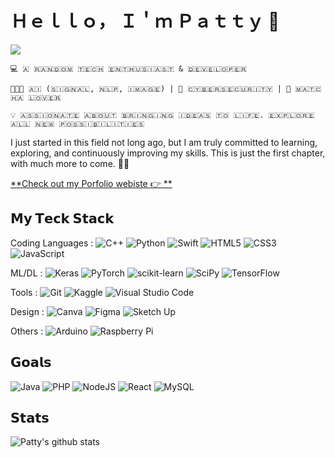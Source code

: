 # Ｈｅｌｌｏ， Ｉ＇ｍ Ｐａｔｔｙ 👋

[![](https://img.shields.io/badge/-@Pimnapat25-%23181717?style=flat-square&logo=github)](https://github.com/Pimnapat25)

```
💻 ​🇦​ ​🇷​​🇦​​🇳​​🇩​​🇴​​🇲​ ​🇹​​🇪​​🇨​​🇭​ ​🇪​​🇳​​🇹​​🇭​​🇺​​🇸​​🇮​​🇦​​🇸​​🇹​ & ​🇩​​🇪​​🇻​​🇪​​🇱​​🇴​​🇵​​🇪​​🇷​

🤖🧠👾 🇦​​🇮​ (​🇸​​🇮​​🇬​​🇳​​🇦​​🇱​, ​🇳​​🇱​​🇵​, ​🇮​​🇲​​🇦​​🇬​​🇪​) | 🔐 ​🇨​​🇾​​🇧​​🇪​​🇷​​🇸​​🇪​​🇨​​🇺​​🇷​​🇮​​🇹​​🇾​ | 🍵 ​🇲​​🇦​​🇹​​🇨​​🇭​​🇦​ ​🇱​​🇴​​🇻​​🇪​​🇷​

💡 ​​🇦​​🇸​​🇸​​🇮​​🇴​​🇳​​🇦​​🇹​​🇪​ ​🇦​​🇧​​🇴​​🇺​​🇹​ ​🇧​​🇷​​🇮​​🇳​​🇬​​🇮​​🇳​​🇬​ ​🇮​​🇩​​🇪​​🇦​​🇸​ ​🇹​​🇴​ ​🇱​​🇮​​🇫​​🇪​. ​🇪​​🇽​​🇵​​🇱​​🇴​​🇷​​🇪​ ​🇦​​🇱​​🇱​ ​🇳​​🇪​​🇼​ ​🇵​​🇴​​🇸​​🇸​​🇮​​🇧​​🇮​​🇱​​🇮​​🇹​​🇮​​🇪​​🇸​
```

I just started in this field not long ago, but I am truly committed to learning, exploring, and continuously improving my skills. This is just the first chapter, with much more to come. 🌟🚀

[**Check out my Porfolio webiste 👉 **](https://pimnapat25.github.io/Profile_website/)

## 𝗠𝘆 𝗧𝗲𝗰𝗸 𝗦𝘁𝗮𝗰𝗸

Coding Languages : 
![C++](https://img.shields.io/badge/c++-%2300599C.svg?style=for-the-badge&logo=c%2B%2B&logoColor=white)
![Python](https://img.shields.io/badge/python-3670A0?style=for-the-badge&logo=python&logoColor=ffdd54)
![Swift](https://img.shields.io/badge/swift-F54A2A?style=for-the-badge&logo=swift&logoColor=white)
![HTML5](https://img.shields.io/badge/html5-%23E34F26.svg?style=for-the-badge&logo=html5&logoColor=white)
![CSS3](https://img.shields.io/badge/css3-%231572B6.svg?style=for-the-badge&logo=css3&logoColor=white)
![JavaScript](https://img.shields.io/badge/javascript-%23323330.svg?style=for-the-badge&logo=javascript&logoColor=%23F7DF1E)

ML/DL : 
![Keras](https://img.shields.io/badge/Keras-%23D00000.svg?style=for-the-badge&logo=Keras&logoColor=white)
![PyTorch](https://img.shields.io/badge/PyTorch-%23EE4C2C.svg?style=for-the-badge&logo=PyTorch&logoColor=white)
![scikit-learn](https://img.shields.io/badge/scikit--learn-%23F7931E.svg?style=for-the-badge&logo=scikit-learn&logoColor=white)
![SciPy](https://img.shields.io/badge/SciPy-%230C55A5.svg?style=for-the-badge&logo=scipy&logoColor=%white)
![TensorFlow](https://img.shields.io/badge/TensorFlow-%23FF6F00.svg?style=for-the-badge&logo=TensorFlow&logoColor=white)

Tools : 
![Git](https://img.shields.io/badge/git-%23F05033.svg?style=for-the-badge&logo=git&logoColor=white)
![Kaggle](https://img.shields.io/badge/Kaggle-035a7d?style=for-the-badge&logo=kaggle&logoColor=white)
![Visual Studio Code](https://img.shields.io/badge/Visual%20Studio%20Code-0078d7.svg?style=for-the-badge&logo=visual-studio-code&logoColor=white)

Design : 
![Canva](https://img.shields.io/badge/Canva-%2300C4CC.svg?style=for-the-badge&logo=Canva&logoColor=white)
![Figma](https://img.shields.io/badge/figma-%23F24E1E.svg?style=for-the-badge&logo=figma&logoColor=white)
![Sketch Up](https://img.shields.io/badge/SketchUp-005F9E?style=for-the-badge&logo=sketchup&logoColor=white)

Others : 
![Arduino](https://img.shields.io/badge/-Arduino-00979D?style=for-the-badge&logo=Arduino&logoColor=white)
![Raspberry Pi](https://img.shields.io/badge/-Raspberry_Pi-C51A4A?style=for-the-badge&logo=Raspberry-Pi)

## 𝗚𝗼𝗮𝗹𝘀

![Java](https://img.shields.io/badge/java-%23ED8B00.svg?style=for-the-badge&logo=openjdk&logoColor=white)
![PHP](https://img.shields.io/badge/php-%23777BB4.svg?style=for-the-badge&logo=php&logoColor=white)
![NodeJS](https://img.shields.io/badge/node.js-6DA55F?style=for-the-badge&logo=node.js&logoColor=white)
![React](https://img.shields.io/badge/react-%2320232a.svg?style=for-the-badge&logo=react&logoColor=%2361DAFB)
![MySQL](https://img.shields.io/badge/mysql-4479A1.svg?style=for-the-badge&logo=mysql&logoColor=white)

## 𝗦𝘁𝗮𝘁𝘀

![Patty's github stats](https://github-readme-stats.vercel.app/api?username=Pimnapat25&show_icons=true&theme=dracula)


